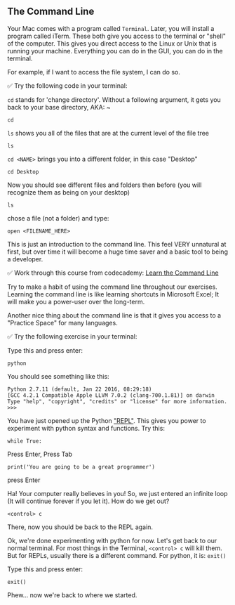 ## The Command Line
Your Mac comes with a program called `Terminal`. Later, you will install a program called iTerm. These both give you access to the terminal or "shell" of the computer. This gives you direct access to the Linux or Unix that is running your machine. Everything you can do in the GUI, you can do in the terminal. 

For example, if I want to access the file system, I can do so. 

:white_check_mark: Try the following code in your terminal:

`cd` stands for 'change directory'. Without a following argument, it gets you back to your base directory, AKA: ~
```
cd
```
`ls` shows you all of the files that are at the current level of the file tree
```
ls
```
`cd <NAME>` brings you into a different folder, in this case "Desktop"
```
cd Desktop
```
Now you should see different files and folders then before (you will recognize them as being on your desktop)
```
ls
```
chose a file (not a folder) and type:
```
open <FILENAME_HERE>
```

This is just an introduction to the command line. This feel VERY unnatural at first, but over time it will become a huge time saver and a basic tool to being a developer.

:white_check_mark: Work through this course from codecademy: [Learn the Command Line](https://www.codecademy.com/learn/learn-the-command-line)

Try to make a habit of using the command line throughout our exercises. Learning the command line is like learning shortcuts in Microsoft Excel; It will make you a power-user over the long-term.

Another nice thing about the command line is that it gives you access to a "Practice Space" for many languages. 

:white_check_mark: Try the following exercise in your terminal:

Type this and press enter:
```
python
```
You should see something like this:
```
Python 2.7.11 (default, Jan 22 2016, 08:29:18)
[GCC 4.2.1 Compatible Apple LLVM 7.0.2 (clang-700.1.81)] on darwin
Type "help", "copyright", "credits" or "license" for more information.
>>>
```
You have just opened up the Python ["REPL"](https://en.wikipedia.org/wiki/Read%E2%80%93eval%E2%80%93print_loop). This gives you power to experiment with python syntax and functions. Try this:
```
while True:
```
Press Enter, Press Tab
```
print('You are going to be a great programmer')
```
press Enter

Ha! Your computer really believes in you! So, we just entered an infinite loop (It will continue forever if you let it). How do we get out?
```
<control> c
```
There, now you should be back to the REPL again.

Ok, we're done experimenting with python for now. Let's get back to our normal terminal. For most things in the Terminal, `<control> c` will kill them. But for REPLs, usually there is a different command. For python, it is: `exit()`

Type this and press enter:
```
exit()
```
Phew... now we're back to where we started.